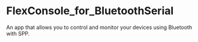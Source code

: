 # FlexConsole_for_BluetoothSerial
An app that allows you to control and monitor your devices using Bluetooth with SPP. 
